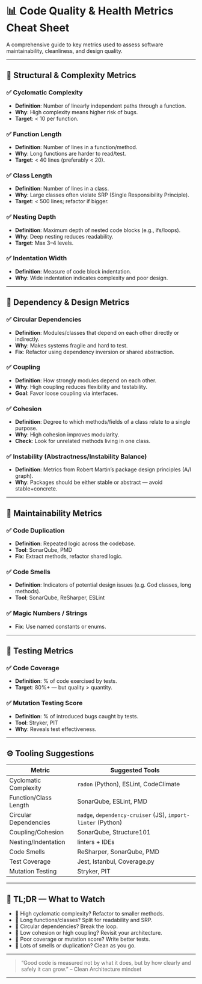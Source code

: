 
# 📊 Code Quality & Health Metrics Cheat Sheet

A comprehensive guide to key metrics used to assess software maintainability, cleanliness, and design quality.

---

## 🧠 Structural & Complexity Metrics

### ✅ Cyclomatic Complexity
- **Definition**: Number of linearly independent paths through a function.
- **Why**: High complexity means higher risk of bugs.
- **Target**: < 10 per function.

### ✅ Function Length
- **Definition**: Number of lines in a function/method.
- **Why**: Long functions are harder to read/test.
- **Target**: < 40 lines (preferably < 20).

### ✅ Class Length
- **Definition**: Number of lines in a class.
- **Why**: Large classes often violate SRP (Single Responsibility Principle).
- **Target**: < 500 lines; refactor if bigger.

### ✅ Nesting Depth
- **Definition**: Maximum depth of nested code blocks (e.g., ifs/loops).
- **Why**: Deep nesting reduces readability.
- **Target**: Max 3–4 levels.

### ✅ Indentation Width
- **Definition**: Measure of code block indentation.
- **Why**: Wide indentation indicates complexity and poor design.

---

## 🔁 Dependency & Design Metrics

### ✅ Circular Dependencies
- **Definition**: Modules/classes that depend on each other directly or indirectly.
- **Why**: Makes systems fragile and hard to test.
- **Fix**: Refactor using dependency inversion or shared abstraction.

### ✅ Coupling
- **Definition**: How strongly modules depend on each other.
- **Why**: High coupling reduces flexibility and testability.
- **Goal**: Favor loose coupling via interfaces.

### ✅ Cohesion
- **Definition**: Degree to which methods/fields of a class relate to a single purpose.
- **Why**: High cohesion improves modularity.
- **Check**: Look for unrelated methods living in one class.

### ✅ Instability (Abstractness/Instability Balance)
- **Definition**: Metrics from Robert Martin’s package design principles (A/I graph).
- **Why**: Packages should be either stable or abstract — avoid stable+concrete.

---

## 🚨 Maintainability Metrics

### ✅ Code Duplication
- **Definition**: Repeated logic across the codebase.
- **Tool**: SonarQube, PMD
- **Fix**: Extract methods, refactor shared logic.

### ✅ Code Smells
- **Definition**: Indicators of potential design issues (e.g. God classes, long methods).
- **Tool**: SonarQube, ReSharper, ESLint

### ✅ Magic Numbers / Strings
- **Fix**: Use named constants or enums.

---

## 🧪 Testing Metrics

### ✅ Code Coverage
- **Definition**: % of code exercised by tests.
- **Target**: 80%+ — but quality > quantity.

### ✅ Mutation Testing Score
- **Definition**: % of introduced bugs caught by tests.
- **Tool**: Stryker, PIT
- **Why**: Reveals test effectiveness.

---

## ⚙️ Tooling Suggestions

| Metric | Suggested Tools |
|--------|------------------|
| Cyclomatic Complexity | `radon` (Python), ESLint, CodeClimate |
| Function/Class Length | SonarQube, ESLint, PMD |
| Circular Dependencies | `madge`, `dependency-cruiser` (JS), `import-linter` (Python) |
| Coupling/Cohesion | SonarQube, Structure101 |
| Nesting/Indentation | linters + IDEs |
| Code Smells | ReSharper, SonarQube, PMD |
| Test Coverage | Jest, Istanbul, Coverage.py |
| Mutation Testing | Stryker, PIT |

---

## 🧭 TL;DR — What to Watch

- 🚩 High cyclomatic complexity? Refactor to smaller methods.
- 🚩 Long functions/classes? Split for readability and SRP.
- 🚩 Circular dependencies? Break the loop.
- 🚩 Low cohesion or high coupling? Revisit your architecture.
- 🚩 Poor coverage or mutation score? Write better tests.
- 🚩 Lots of smells or duplication? Clean as you go.

---

> “Good code is measured not by what it does, but by how clearly and safely it can grow.” – Clean Architecture mindset

---
